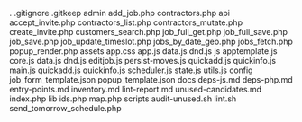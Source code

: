 .
.gitignore
.gitkeep
admin
  add_job.php
  contractors.php
api
  accept_invite.php
  contractors_list.php
  contractors_mutate.php
  create_invite.php
  customers_search.php
  job_full_get.php
  job_full_save.php
  job_save.php
  job_update_timeslot.php
  jobs_by_date_geo.php
  jobs_fetch.php
  popup_render.php
assets
  app.css
  app.js
  data.js
  dnd.js
  js
    apptemplate.js
    core.js
    data.js
    dnd.js
    editjob.js
    persist-moves.js
    quickadd.js
    quickinfo.js
  main.js
  quickadd.js
  quickinfo.js
  scheduler.js
  state.js
  utils.js
config
  job_form_template.json
  popup_template.json
docs
  deps-js.md
  deps-php.md
  entry-points.md
  inventory.md
  lint-report.md
  unused-candidates.md
index.php
lib
  ids.php
map.php
scripts
  audit-unused.sh
  lint.sh
  send_tomorrow_schedule.php